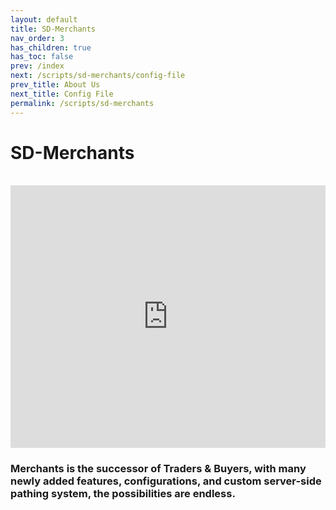 ```yaml
---
layout: default
title: SD-Merchants
nav_order: 3
has_children: true
has_toc: false
prev: /index
next: /scripts/sd-merchants/config-file
prev_title: About Us
next_title: Config File
permalink: /scripts/sd-merchants
---
```


# SD-Merchants
<br />

<iframe src="https://www.youtube.com/embed/9meXfvIVbCk?ecver=1&amp;iv_load_policy=3&amp;rel=0&amp;showinfo=0&amp;yt:stretch=16:9&amp;autohide=1&amp;color=red&amp;width=560&amp;width=560" width="100%" height="420" allowtransparency="true" frameborder="0"></iframe>

<br />

### Merchants is the successor of Traders & Buyers, with many newly added features, configurations, and custom server-side pathing system, the possibilities are endless.


